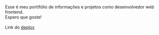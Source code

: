 Esse é meu portifólio de informações e projetos como desenvolvedor web frontend.
<br/>
Espero que goste! <br/>
<br/>
Link do [deploy](https://portifolio-igor-barbosa-dev.vercel.app/)
